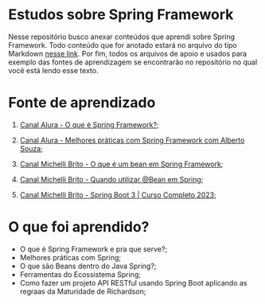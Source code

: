 # Estudos sobre Spring Framework
 Nesse repositório busco anexar conteúdos que aprendi sobre Spring Framework.
 Todo conteúdo que for anotado estará no arquivo do tipo Markdown [nesse link](https://github.com/LuanTMoura/Java-Development-Content/blob/main/Content/Courses/Study-Java-Spring/Java%20Spring.md). Por fim, todos os arquivos de apoio e usados para exemplo das fontes de aprendizagem se encontrarão no repositório no qual você está lendo esse texto.

# Fonte de aprendizado

01. [Canal Alura - O que é Spring Framework?](https://youtu.be/5XPojnx9bb8?si=8iZq7K9wzLQfz_Mh);

02. [Canal Alura - Melhores práticas com Spring Framework com Alberto Souza](https://www.youtube.com/watch?v=xDuPI3pA_R8&t=70s);

03. [Canal Michelli Brito - O que é um bean em Spring Framework](https://youtu.be/-PT-pXe-7UM?si=Mzs9yt9l8HhHTUQx);

04. [Canal Michelli Brito - Quando utilizar @Bean em Spring](https://www.youtube.com/watch?v=S6ljIhE6mfY&pp=ygUfbyBxdWUgc8OjbyBiZWFucyBtaWNoZWxsaSBicml0bw%3D%3D);

05. [Canal Michelli Brito - Spring Boot 3 | Curso Completo 2023](https://www.youtube.com/watch?v=wlYvA2b1BWI&pp=ygUcc3ByaW5nIGJvb3QgMyBtaWNoZWxsaSBicml0bw%3D%3D);

# O que foi aprendido?
- O que é Spring Framework e pra que serve?;
- Melhores práticas com Spring;
- O que são Beans dentro do Java Spring?;
- Ferramentas do Ecossistema Spring;
- Como fazer um projeto API RESTful usando Spring Boot aplicando as regraas da Maturidade de Richardson;
